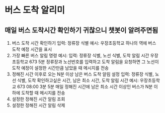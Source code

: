 # 버스 도착 알리미

## 매일 버스 도착시간 확인하기 귀찮으니 챗봇이 알려주면됨

1. 버스 도착 시간 확인하기
   입력: 정류장 식별
   예시: 우장초등학교
   하나의 역에 버스 도착 예정 시간을 표시
2. 가장 빠른 버스 알림 명령
   예시: 입력: 정류장 식별, 노선 식별, 도착 알림 시간
   우장초등학교 673 5분
   정류장과 노선번호를 입력하고 도착 알림을 요청하면 그 노선이 도착 예정이 설정한 시간만큼 남았을 때 메시지를 전송
3. 정해진 시간 이후로 오는 N분 이상 남은 버스 도착 알림 설정
   입력: 정류장 식별, 노선 식별, 도착 확인하고싶은 시간, 남은 최소 시간, 도착 알림 시간
   예시: 우장초등학교 673 08:00 3분 5분
   매일 정해진 시간에 남은 최소 시간 이상인 버스가 N분 이하에 도착할 때 메시지를 전송
4. 설정한 정해진 시간 알림 조회
5. 설정한 정해진 시간 알림 삭제
